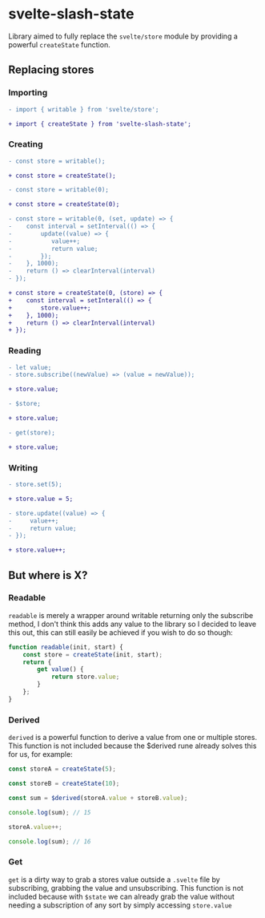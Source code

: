 # svelte-slash-state

Library aimed to fully replace the `svelte/store` module by providing a powerful `createState` function.

## Replacing stores

### Importing

```diff
- import { writable } from 'svelte/store';

+ import { createState } from 'svelte-slash-state';
```

### Creating

```diff
- const store = writable();

+ const store = createState();
```

```diff
- const store = writable(0);

+ const store = createState(0);
```

```diff
- const store = writable(0, (set, update) => {
-    const interval = setInterval(() => {
-        update((value) => {
-           value++;
-           return value;
-        });
-    }, 1000);
-    return () => clearInterval(interval)
- });

+ const store = createState(0, (store) => {
+    const interval = setInteral(() => {
+        store.value++;
+    }, 1000);
+    return () => clearInterval(interval)
+ });
```

### Reading

```diff
- let value;
- store.subscribe((newValue) => (value = newValue));

+ store.value;
```

```diff
- $store;

+ store.value;
```

```diff
- get(store);

+ store.value;
```

### Writing

```diff
- store.set(5);

+ store.value = 5;
```

```diff
- store.update((value) => {
-     value++;
-     return value;
- });

+ store.value++;
```

## But where is X?

### Readable

`readable` is merely a wrapper around writable returning only the subscribe method, I don't think this adds any value to the library so I decided to leave this out, this can still easily be achieved if you wish to do so though:

```js
function readable(init, start) {
	const store = createState(init, start);
	return {
		get value() {
			return store.value;
		}
	};
}
```

### Derived

`derived` is a powerful function to derive a value from one or multiple stores. This function is not included because the $derived rune already solves this for us, for example:

```js
const storeA = createState(5);

const storeB = createState(10);

const sum = $derived(storeA.value + storeB.value);

console.log(sum); // 15

storeA.value++;

console.log(sum); // 16
```

### Get

`get` is a dirty way to grab a stores value outside a `.svelte` file by subscribing, grabbing the value and unsubscribing. This function is not included because with `$state` we can already grab the value without needing a subscription of any sort by simply accessing `store.value`
